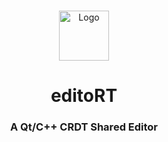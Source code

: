 <!-- PROJECT LOGO -->
<br />
<p align="center">
  <a>
    <img src="https://cdn2.iconfinder.com/data/icons/office-257/64/pencil-edit-writer-art-512.png" alt="Logo" width="80" height="80">
  </a>
  
  <h1 align="center">editoRT</h1>
  <h3 align="center">A Qt/C++ CRDT Shared Editor</h3>

</p>
